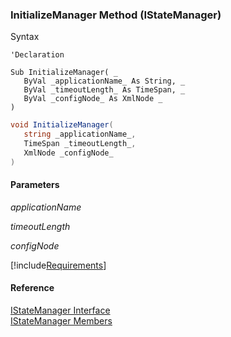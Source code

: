 ﻿### InitializeManager Method (IStateManager)

Syntax

```vbnet
'Declaration

Sub InitializeManager( _
   ByVal _applicationName_ As String, _
   ByVal _timeoutLength_ As TimeSpan, _
   ByVal _configNode_ As XmlNode _
) 
```

```csharp
void InitializeManager( 
   string _applicationName_,
   TimeSpan _timeoutLength_,
   XmlNode _configNode_
)
```

#### Parameters

_applicationName_

_timeoutLength_

_configNode_

[!include[Requirements](../partials/requirements.md)]

#### Reference

[IStateManager Interface](FChoice.Common~FChoice.Common.State.IStateManager.md)  
[IStateManager Members](FChoice.Common~FChoice.Common.State.IStateManager_members.md)
